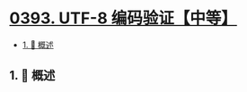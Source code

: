 # [0393. UTF-8 编码验证【中等】](https://github.com/Tdahuyou/TNotes.leetcode/tree/main/notes/0393.%20UTF-8%20%E7%BC%96%E7%A0%81%E9%AA%8C%E8%AF%81%E3%80%90%E4%B8%AD%E7%AD%89%E3%80%91)

<!-- region:toc -->

- [1. 📝 概述](#1--概述)

<!-- endregion:toc -->

## 1. 📝 概述
